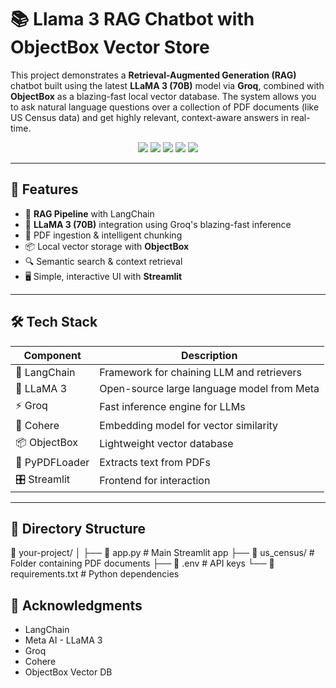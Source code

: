 # 📚 Llama 3 RAG Chatbot with ObjectBox Vector Store

This project demonstrates a **Retrieval-Augmented Generation (RAG)** chatbot built using the latest **LLaMA 3 (70B)** model via **Groq**, combined with **ObjectBox** as a blazing-fast local vector database. The system allows you to ask natural language questions over a collection of PDF documents (like US Census data) and get highly relevant, context-aware answers in real-time.

<div align="center">
  <img src="https://img.shields.io/badge/Built%20With-LangChain-blue" />
  <img src="https://img.shields.io/badge/LLM-LLaMA%203%2070B%20via%20Groq-green" />
  <img src="https://img.shields.io/badge/Embeddings-Cohere-purple" />
  <img src="https://img.shields.io/badge/VectorStore-ObjectBox-orange" />
  <img src="https://img.shields.io/badge/UI-Streamlit-red" />
</div>

---

## 🚀 Features

- 🧠 **RAG Pipeline** with LangChain
- 🦙 **LLaMA 3 (70B)** integration using Groq's blazing-fast inference
- 🧾 PDF ingestion & intelligent chunking
- 📦 Local vector storage with **ObjectBox**
- 🔍 Semantic search & context retrieval
- 🖥️ Simple, interactive UI with **Streamlit**

---

## 🛠️ Tech Stack

| Component     | Description                               |
|---------------|-------------------------------------------|
| 🦜 LangChain   | Framework for chaining LLM and retrievers |
| 🦙 LLaMA 3      | Open-source large language model from Meta |
| ⚡ Groq        | Fast inference engine for LLMs            |
| 🧠 Cohere     | Embedding model for vector similarity     |
| 📦 ObjectBox  | Lightweight vector database               |
| 🧾 PyPDFLoader | Extracts text from PDFs                   |
| 🎛️ Streamlit  | Frontend for interaction                  |

---

## 📂 Directory Structure

📁 your-project/ │ ├── 📄 app.py # Main Streamlit app ├── 📁 us_census/ # Folder containing PDF documents ├── 📄 .env # API keys └── 📄 requirements.txt # Python dependencies

## 🌟 Acknowledgments

- LangChain
- Meta AI - LLaMA 3
- Groq
- Cohere
- ObjectBox Vector DB


